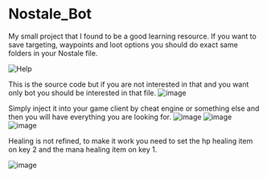 # Nostale_Bot
My small project that I found to be a good learning resource. 
If you want to save targeting, waypoints and loot options you should do exact same folders in your Nostale file.

![Help](https://github.com/wojtas99/Nostale_Bot/assets/104061941/960401b1-3e5c-4fba-9a83-cb8e01df6d97)

This is the source code but if you are not interested in that and you want only bot you should be interested in that file.
![image](https://github.com/wojtas99/Nostale_Bot/assets/104061941/26f223f0-8061-41e2-81b9-d31ba31cec91)

Simply inject it into your game client by cheat engine or something else and then you will have everything you are looking for.
![image](https://github.com/wojtas99/Nostale_Bot/assets/104061941/30711193-2afc-4b07-822b-5a1d18971e28)
![image](https://github.com/wojtas99/Nostale_Bot/assets/104061941/1eda67c0-5811-4162-9eab-bfabb0e960d4)
![image](https://github.com/wojtas99/Nostale_Bot/assets/104061941/ca896cb9-5b09-4479-9080-880a1660a17a)

Healing is not refined, to make it work you need to set the hp healing item on key 2 and the mana healing item on key 1.

![image](https://github.com/wojtas99/Nostale_Bot/assets/104061941/7aa00913-916c-431a-b174-b6fe10fe3752)

